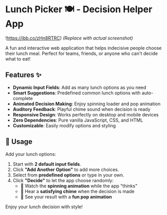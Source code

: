 # Lunch Picker 🍽️ - Decision Helper App

!https://ibb.co/zHn8RTRC) 
*(Replace with actual screenshot)*

A fun and interactive web application that helps indecisive people choose their lunch meal. Perfect for teams, friends, or anyone who can't decide what to eat!

## Features ✨

- **Dynamic Input Fields**: Add as many lunch options as you need
- **Smart Suggestions**: Predefined common lunch options with auto-complete
- **Animated Decision Making**: Enjoy spinning loader and pop animation
- **Auditory Feedback**: Playful chime sound when decision is ready
- **Responsive Design**: Works perfectly on desktop and mobile devices
- **Zero Dependencies**: Pure vanilla JavaScript, CSS, and HTML
- **Customizable**: Easily modify options and styling

## 🚀 Usage

Add your lunch options:

1. Start with **2 default input fields**.
2. Click **"Add Another Option"** to add more choices.
3. Select from **predefined options** or type in your own.
4. Click **"Decide"** to let the app choose randomly:
   - 🎯 Watch the **spinning animation** while the app "thinks"
   - 🔔 Hear a **satisfying chime** when the decision is made
   - 🎉 See your result with a **fun pop animation**

Enjoy your lunch decision with style!
